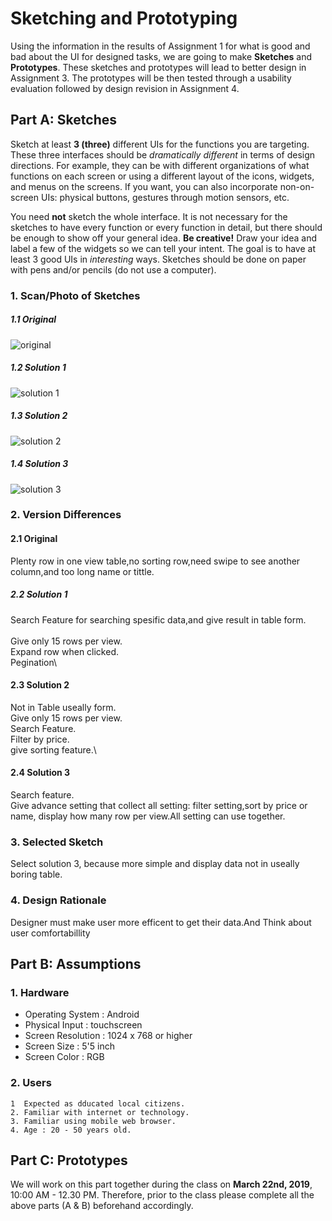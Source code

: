# Sketching and Prototyping
Using the information in the results of Assignment 1 for what is good and bad about the UI for designed tasks, we are going to make **Sketches** and **Prototypes**. These sketches and prototypes will lead to better design in Assignment 3. The prototypes will be then tested through a usability evaluation followed by design revision in Assignment 4.

## Part A: Sketches
Sketch at least **3 (three)** different UIs for the functions you are targeting. These three interfaces should be _dramatically different_ in terms of design directions. For example, they can be with different organizations of what functions on each screen or using a different layout of the icons, widgets, and menus on the screens. If you want, you can also incorporate non-on-screen UIs: physical buttons, gestures through motion sensors, etc.

You need **not** sketch the whole interface. It is not necessary for the sketches to have every function or every function in detail, but there should be enough to show off your general idea. **Be creative!** Draw your idea and label a few of the widgets so we can tell your intent. The goal is to have at least 3 good UIs in *interesting* ways. Sketches should be done on paper with pens and/or pencils (do not use a computer).

### 1. Scan/Photo of Sketches
##### 1.1 Original
![original](Assets/problem.jpg)

##### 1.2 Solution 1
![solution 1](Assets/sol1.jpg)

##### 1.3 Solution 2
![solution 2](Assets/sol2.jpg)

##### 1.4 Solution 3
![solution 3](Assets/sol3.jpg)

### 2. Version Differences
#### 2.1 Original
Plenty row in one view table,no sorting row,need swipe to see another column,and too long name or tittle.
##### 2.2 Solution 1
Search Feature for searching spesific data,and give result
in table form.\
\
Give only 15 rows per view.\
Expand row when clicked.\
Pegination\

#### 2.3 Solution 2
Not in Table useally form.\
Give only 15 rows per view.\
Search Feature.\
Filter by price.\
give sorting feature.\

#### 2.4 Solution 3
Search feature.\
Give advance setting that collect all setting:
filter setting,sort by price or name,
display how many row per view.All setting can 
use together.

### 3. Selected Sketch
Select solution 3, because more simple and display data
not in useally boring table.

### 4. Design Rationale
Designer must make user more efficent to get their data.And Think about user comfortabillity

## Part B: Assumptions
### 1. Hardware
- Operating System : Android
- Physical Input : touchscreen
- Screen Resolution : 1024 x 768 or higher
- Screen Size : 5'5 inch
- Screen Color : RGB

### 2. Users
```
1  Expected as dducated local citizens.
2. Familiar with internet or technology.
3. Familiar using mobile web browser.
4. Age : 20 - 50 years old.
```

## Part C: Prototypes
We will work on this part together during the class on **March 22nd, 2019**, 10:00 AM - 12.30 PM. Therefore, prior to the class please complete all the above parts (A & B) beforehand accordingly.
